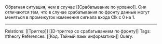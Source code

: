 Обратная ситуация, чем в случае [[Срабатывание по уровню]]. Они отличаются тем, что в случае срабатывания по фронту данные могут меняться в промежуток изменения сигнала входа Clk с 0 на 1. 

___
Relations: [[Триггер]] [[D-триггер со срабатыванием по фронту]]
Tags: #theory 
References: [[Код. Тайный язык информатики]] 
Query: 